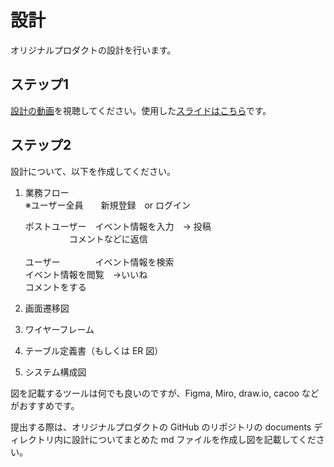 # 設計

オリジナルプロダクトの設計を行います。

## ステップ1

[設計の動画](https://youtu.be/CglRuaVRORk)を視聴してください。使用した[スライドはこちら](https://docs.google.com/presentation/d/1iL9S-dccXEfxl3ZcSVovpaHJ7ddCzF8ESCjOtzxrVNs/edit?usp=sharing)です。

## ステップ2

設計について、以下を作成してください。

1. 業務フロー<br>
   ※ユーザー全員　　新規登録　or ログイン<br>

    ポストユーザー　イベント情報を入力　→ 投稿 <br>
         　　　　　コメントなどに返信<br>
              <br>
    ユーザー　　　　イベント情報を検索<br>
                 イベント情報を閲覧　→いいね<br>
                 コメントをする<br>

2. 画面遷移図
3. ワイヤーフレーム
4. テーブル定義書（もしくは ER 図）
5. システム構成図

図を記載するツールは何でも良いのですが、Figma, Miro, draw.io, cacoo などがおすすめです。

提出する際は、オリジナルプロダクトの GitHub のリポジトリの documents ディレクトリ内に設計についてまとめた md ファイルを作成し図を記載してください。
